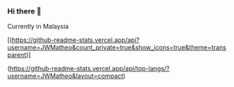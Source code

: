 ### Hi there 👋
Currently in Malaysia

[(https://github-readme-stats.vercel.app/api?username=JWMatheo&count_private=true&show_icons=true&theme=transparent)]

(https://github-readme-stats.vercel.app/api/top-langs/?username=JWMatheo&layout=compact)




<!--
**JWMatheo/JWMatheo** is a ✨ _special_ ✨ repository because its `README.md` (this file) appears on your GitHub profile.

Here are some ideas to get you started:

- 🔭 I’m currently working on ...
- 🌱 I’m currently learning ...
- 👯 I’m looking to collaborate on ...
- 🤔 I’m looking for help with ...
- 💬 Ask me about ...
- 📫 How to reach me: ...
- 😄 Pronouns: ...
- ⚡ Fun fact: ...
-->
